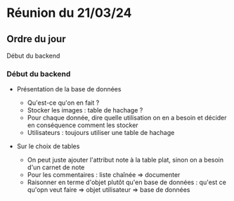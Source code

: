 # Réunion du 21/03/24
## Ordre du jour  
Début du backend
### Début du backend
- Présentation de la base de données
    - Qu'est-ce qu'on en fait ? 
    - Stocker les images : table de hachage ? 
    - Pour chaque donnée, dire quelle utilisation on en a besoin et décider en conséquence comment les stocker
    - Utilisateurs : toujours utiliser une table de hachage
 
- Sur le choix de tables
    - On peut juste ajouter l'attribut note à la table plat, sinon on a besoin d'un carnet de note
    - Pour les commentaires : liste chaînée => documenter 
    - Raisonner en terme d'objet plutôt qu'en base de données : qu'est ce qu'opn veut faire => objet utilisateur => base de données
